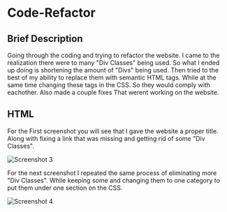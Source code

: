 # Code-Refactor

## Brief Description
  Going through the coding and trying to refactor the website. I came to the realization there were to many "Div Classes" being used.
  So what I ended up doing is shortening the amount of "Divs" being used. Then tried to the best of my ability to replace them with semantic HTML tags.
  While at the same time changing these tags in the CSS. So they would comply with eachother. Also made a couple fixes That werent working on the website.

## HTML
  For the First screenshot you will see that I gave the website a proper title. Along with fixing a link that was missing and getting rid
  of some "Div Classes". 
  
![Screenshot 3](https://user-images.githubusercontent.com/79616150/111051889-4873fe00-840b-11eb-9f90-6588aed008c9.png)

For the next screenshot I repeated the same process of eliminating more "Div Classes". While keeping some and changing them to one category 
to put them under one section on the CSS.

![Screenshot 4](https://user-images.githubusercontent.com/79616150/111051921-96890180-840b-11eb-916e-db1d222b56f3.png)

